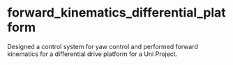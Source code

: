 # forward_kinematics_differential_platform
Designed a control system for yaw control and performed forward kinematics for a differential drive platform for a Uni Project.
